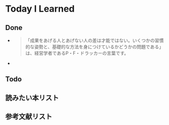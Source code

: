 # Today I Learned

## Done
- > 「成果をあげる人とあげない人の差は才能ではない。いくつかの習慣的な姿勢と、基礎的な方法を身につけているかどうかの問題である」は、経営学者であるP・F・ドラッカーの言葉です。
- 

## Todo

## 読みたい本リスト

## 参考文献リスト
